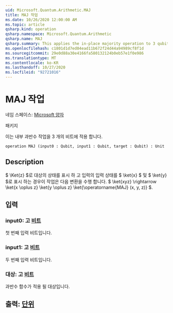 ```yaml
---
uid: Microsoft.Quantum.Arithmetic.MAJ
title: MAJ 작업
ms.date: 10/26/2020 12:00:00 AM
ms.topic: article
qsharp.kind: operation
qsharp.namespace: Microsoft.Quantum.Arithmetic
qsharp.name: MAJ
qsharp.summary: This applies the in-place majority operation to 3 qubits.
ms.openlocfilehash: c1801d1d7ed04ead11b672f24d44a94989cf8f1d
ms.sourcegitcommit: 29e0d88a30e4166fa580132124b0eb57e1f0e986
ms.translationtype: MT
ms.contentlocale: ko-KR
ms.lasthandoff: 10/27/2020
ms.locfileid: "92721016"
---
```

# <a name="maj-operation"></a>MAJ 작업

네임 스페이스: [Microsoft 양자](xref:Microsoft.Quantum.Arithmetic)

패키지 [](https://nuget.org/packages/)


이는 내부 과반수 작업을 3 개의 비트에 적용 합니다.

```qsharp
operation MAJ (input0 : Qubit, input1 : Qubit, target : Qubit) : Unit
```


## <a name="description"></a>Description

$ \Ket{z} $로 대상의 상태를 표시 하 고 입력의 입력 상태를 $ \ket{x} $ 및 $ \ket{y} $로 표시 하는 경우이 작업은 다음 변환을 수행 합니다. $ \ket{xyz} \rightarrow \ket{x \oplus z} \ket{y \oplus z} \ket{\operatorname{MAJ} (x, y, z)} $.

## <a name="input"></a>입력

### <a name="input0--qubit"></a>input0: 고 [비트](xref:microsoft.quantum.lang-ref.qubit)

첫 번째 입력 비트입니다.


### <a name="input1--qubit"></a>input1: 고 [비트](xref:microsoft.quantum.lang-ref.qubit)

두 번째 입력 비트입니다.


### <a name="target--qubit"></a>대상: 고 [비트](xref:microsoft.quantum.lang-ref.qubit)

과반수 함수가 적용 될 대상입니다.



## <a name="output--unit"></a>출력: [단위](xref:microsoft.quantum.lang-ref.unit)


